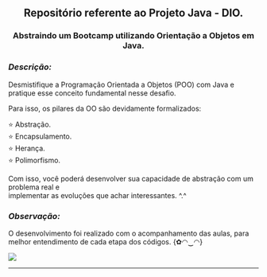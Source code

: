 <h2 align="center"> Repositório referente ao Projeto Java - DIO. </h2>

<h3 align="center">Abstraindo um Bootcamp utilizando 
Orientação a Objetos em Java.</h3>

***<h3> Descrição: </h3>***

Desmistifique a Programação Orientada a Objetos (POO) com Java e pratique esse conceito fundamental nesse desafio.  

Para isso, os pilares da OO são devidamente formalizados: 
<br/>

:star:   Abstração.<br/> 
:star:   Encapsulamento.<br/> 
:star:   Herança.<br/> 
:star:   Polimorfismo.<br/>  

Com isso, você poderá desenvolver sua capacidade de abstração com um problema real e
<br/>
implementar as evoluções que achar interessantes. ^.^

***<h3> Observação: </h3>*** O desenvolvimento foi realizado com o acompanhamento das aulas,
para melhor entendimento de cada etapa dos códigos. {✿◠‿◠}

 ![](https://besthqwallpapers.com/Uploads/17-2-2020/122068/thumb2-java-glitter-logo-programming-language-grid-metal-background-java-creative.jpg)
___
